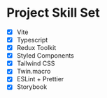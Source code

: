 # Project Skill Set

- [x] Vite
- [x] Typescript
- [x] Redux Toolkit
- [x] Styled Components
- [x] Tailwind CSS
- [x] Twin.macro
- [x] ESLint + Prettier
- [x] Storybook